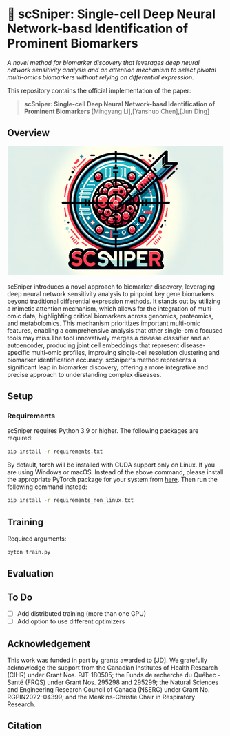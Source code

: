 # 🎯 scSniper: Single-cell Deep Neural Network-basd Identification of Prominent Biomarkers
*A novel method for biomarker discovery that leverages deep neural network sensitivity analysis and an attention mechanism to select pivotal multi-omics biomarkers without relying on differential expression.*

This repository contains the official implementation of the paper:
> __scSniper: Single-cell Deep Neural Network-basd Identification of Prominent Biomarkers__
> [Mingyang Li],[Yanshuo Chen],[Jun Ding]
> 
## Overview
<p align="center">
  <img src=images/scSniperLogo.png alt="GitHub Logo" width="500" height="300">
</p>
scSniper introduces a novel approach to biomarker discovery, leveraging deep neural network sensitivity analysis to pinpoint key gene biomarkers beyond traditional differential expression methods. It stands out by utilizing a mimetic attention mechanism, which allows for the integration of multi-omic data, highlighting critical biomarkers across genomics, proteomics, and metabolomics. This mechanism prioritizes important multi-omic features, enabling a comprehensive analysis that other single-omic focused tools may miss.The tool innovatively merges a disease classifier and an autoencoder, producing joint cell embeddings that represent disease-specific multi-omic profiles, improving single-cell resolution clustering and biomarker identification accuracy. scSniper's method represents a significant leap in biomarker discovery, offering a more integrative and precise approach to understanding complex diseases.

## Setup
### Requirements
scSniper requires Python 3.9 or higher. The following packages are required:
```bash
pip install -r requirements.txt
```
By default, torch will be installed with CUDA support only on Linux. If you are using Windows or macOS. Instead of the above command, please install the appropriate PyTorch package for your system from [here](https://pytorch.org/get-started/locally/). Then run the following command instead:
```bash
pip install -r requirements_non_linux.txt
```
## Training
Required arguments:

```bash
pyton train.py
```

## Evaluation


## To Do
- [ ] Add distributed training (more than one GPU)
- [ ] Add option to use different optimizers

## Acknowledgement
This work was funded in part by grants awarded to [JD]. We gratefully acknowledge the support from the Canadian Institutes of Health Research (CIHR) under Grant Nos. PJT-180505; the Funds de recherche du Québec - Santé (FRQS) under Grant Nos. 295298 and 295299; the Natural Sciences and Engineering Research Council of Canada (NSERC) under Grant No. RGPIN2022-04399; and the Meakins-Christie Chair in Respiratory Research.
## Citation
